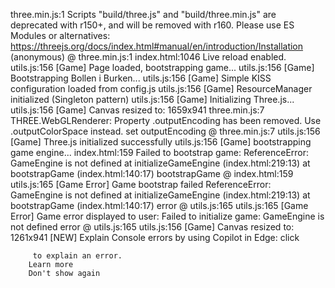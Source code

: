﻿three.min.js:1  Scripts "build/three.js" and "build/three.min.js" are deprecated with r150+, and will be removed with r160. Please use ES Modules or alternatives: https://threejs.org/docs/index.html#manual/en/introduction/Installation
(anonymous) @ three.min.js:1
index.html:1046 Live reload enabled.
utils.js:156 [Game] Page loaded, bootstrapping game... 
utils.js:156 [Game] Bootstrapping Bollen i Burken... 
utils.js:156 [Game] Simple KISS configuration loaded from config.js 
utils.js:156 [Game] ResourceManager initialized (Singleton pattern) 
utils.js:156 [Game] Initializing Three.js... 
utils.js:156 [Game] Canvas resized to: 1659x941 
three.min.js:7  THREE.WebGLRenderer: Property .outputEncoding has been removed. Use .outputColorSpace instead.
set outputEncoding @ three.min.js:7
utils.js:156 [Game] Three.js initialized successfully 
utils.js:156 [Game] bootstrapping game engine... 
index.html:159  Failed to bootstrap game: ReferenceError: GameEngine is not defined
    at initializeGameEngine (index.html:219:13)
    at bootstrapGame (index.html:140:17)
bootstrapGame @ index.html:159
utils.js:165  [Game Error] Game bootstrap failed ReferenceError: GameEngine is not defined
    at initializeGameEngine (index.html:219:13)
    at bootstrapGame (index.html:140:17)
error @ utils.js:165
utils.js:165  [Game Error] Game error displayed to user: Failed to initialize game: GameEngine is not defined
error @ utils.js:165
utils.js:156 [Game] Canvas resized to: 1261x941 
[NEW] Explain Console errors by using Copilot in Edge: click
         
         to explain an error. 
        Learn more
        Don't show again
